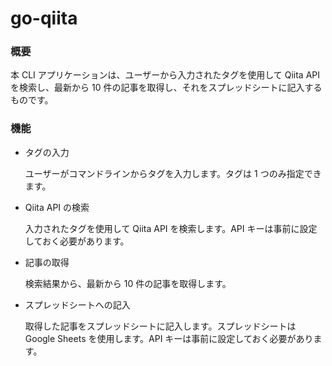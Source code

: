 # go-qiita

### 概要

本 CLI アプリケーションは、ユーザーから入力されたタグを使用して Qiita API を検索し、最新から 10 件の記事を取得し、それをスプレッドシートに記入するものです。

### 機能

- タグの入力

  ユーザーがコマンドラインからタグを入力します。タグは 1 つのみ指定できます。

- Qiita API の検索

  入力されたタグを使用して Qiita API を検索します。API キーは事前に設定しておく必要があります。

- 記事の取得

  検索結果から、最新から 10 件の記事を取得します。

- スプレッドシートへの記入

  取得した記事をスプレッドシートに記入します。スプレッドシートは Google Sheets を使用します。API キーは事前に設定しておく必要があります。
